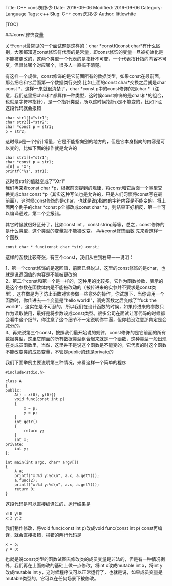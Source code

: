 Title: C++ const知多少 
Date: 2016-09-06
Modified: 2016-09-06
Category: Language
Tags: c++
Slug: C++ const知多少
Author: littlewhite

[TOC]

###const修饰变量

关于const最常见的一个面试题是这样的：char \*const和const char\*有什么区别，大家都知道const修饰符代表的是常量，即const修饰的变量一旦被初始化是不能被更改的，这两个类型一个代表的是指针不可变，一个代表指针指向内容不可变，但具体哪个对应哪个，很多人一直搞不清楚。

有这样一个规律，const修饰的是它前面所有的数据类型，如果const在最前面，那么把它和它后面第一个数据类行交换.比如上面的const char\*交换之后就是char const \*，这样一来就很清楚了，char \*const p中的const修饰的是char *（注意，我们这里把char和\*都算作一种类型，这时候const修饰的是char和\*的组合，也就是字符串指针），是一个指针类型，所以这时候指针p是不能变的，比如下面这段代码就会报错  
		
	char str1[]="str1";
	char str2[]="str2";
	char *const p = str1;
	p = str2;
这时候p是一个指针常量，它是不能指向别的地方的，但是它本身指向的内容是可以变的，比如下面的操作就是允许的

	char str1[]="str1";
	char *const p = str1;
	p[0] = 'X';
	printf("%s", str1);
这时候str1的值就变成了"Xtr1"  
我们再来看const char \*p，根据前面提到的规律，将const和它后面一个类型交换变成char const \*p（其实这种写法也是允许的，只是人们习惯将const写在最前面），这时候const修饰的是char，也就是说p指向的字符内容是不能变的。将上面两个例子的char \*const p全部改成const char \*p，则结果正好相反，第一个可以编译通过，第二个会报错。

其它时候就很好区分了，比如const int ，const string等等，总之，const修饰的是什么类型，这个类型的变量就不能被改变。
###const修饰函数
先来看这样一个函数  

	const char * func(const char *str) const;  
这样的函数比较夸张，有三个const，我们从左到右来一一说明：  

1、第一个const修饰的是返回值，前面已经说过，这里的const修饰的是char，也就是说返回值的内容是不能被更改的  
2、第二个const和第一个是一样的，这种用的比较多，它作为函数参数，表示的是这个参数在函数体内是不能被改动的（被传进来的实参并不要求是const类型），这样做是为了防止函数对实参做一些意外的操作，你试想下，当你调用一个函数时，你传进去一个变量是"hello world!"，调完函数之后变成了"fuck the world!"，这实在是不可忍的，所以我们在设计函数的时候，如果传进来的参数只作为读取使用，最好是将参数设成const类型。很多公司在面试让写代码的时候都会看中这个细节，你注意了这个细节不一定说明你牛逼，但你若没注意那肯定是会减分的。  
3、再来说第三个const，按照我们最开始说的规律，const修饰的是它前面的所有数据类型，这里它前面的所有数据类型组合起来就是一个函数，这种类型一般出现在类成员函数里，当然，这里并不是说这个函数是不能变的，它代表的时这个函数不能改变类的成员变量，不管是public的还是private的

我们下面举例主要说明第三种情况，来看这样一个简单的程序  

	#include<stdio.h>

	class A
	{
	public:
       	A() : x(0), y(0){}
       	void func(const int p)
       	{
       		x = p;
       		y = p;
       	}
       	int getY()
       	{
       		return y;
       	}
       	int x;
   	private:
   		int y;
   	};

	int main(int argc, char* argv[])
	{
		A a;
		printf("x:%d y:%d\n", a.x, a.getY());
		a.func(2);
		printf("x:%d y:%d\n", a.x, a.getY());
		return 0;
	}
	
这段代码是可以直接编译过的，运行结果是

	x:0 y:0
	x:2 y:2
我们稍作修改，将void func(const int p)改成void func(const int p) const再编译，就会直接报错，报错的两行代码是
	
	x = p;
	y = p;
也就是说const类型的函数试图去修改类的成员变量是非法的，但是有一种情况例外，我们再在上面修改的基础上做一点修改，将int x改成mutable int x，将int y改成mutable int y，这时候程序又可以正常运行了，也就是说，如果成员变量是mutable类型的，它可以在任何场景下被修改。
